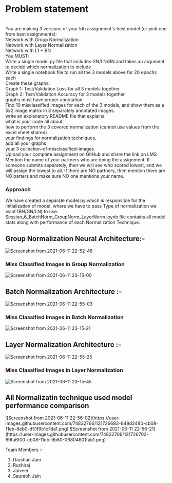 <h1>Problem statement</h1>
</br>You are making 3 versions of your 5th assignment's best model (or pick one from best assignments):
</br>        Network with Group Normalization
</br>        Network with Layer Normalization
</br>        Network with L1 + BN
</br>You MUST:
</br>        Write a single model.py file that includes GN/LN/BN and takes an argument to decide which normalization to include
</br>        Write a single notebook file to run all the 3 models above for 20 epochs each
</br>        Create these graphs:
</br>            Graph 1: Test/Validation Loss for all 3 models together
</br>            Graph 2: Test/Validation Accuracy for 3 models together
</br>            graphs must have proper annotation
</br>        Find 10 misclassified images for each of the 3 models, and show them as a 5x2 image matrix in 3 separately annotated images. 
</br>        write an explanatory README file that explains:
</br>            what is your code all about,
</br>            how to perform the 3 covered normalization (cannot use values from the excel sheet shared)
</br>            your findings for normalization techniques,
</br>            add all your graphs
</br>            your 3 collection-of-misclassified-images 
</br>        Upload your complete assignment on GitHub and share the link on LMS
</br>        Mention the name of your partners who are doing the assignment. If someone submits separately, then we will see who scored lowest, and we will assign the lowest to all. If there are NO partners, then mention there are NO parters and make sure NO one mentions your name. 

<h3> Approach</h3>
We have created a separate model.py which is responsible for the initialization of model. where we have to pass Type of normalization we want (BN/GN/LN) to use.</br>
Session_6_BatchNorm_GroupNorm_LayerNorm.ipynb file contains all model stats along with performance of each Normalization Technique.

<h2> Group Normalization Neural Architecture:- </h2>

![Screenshot from 2021-06-11 22-52-48](https://user-images.githubusercontent.com/74832766/121726158-ced1d600-cb07-11eb-9f8f-01bcd25704e8.png)

<h3> Miss Classified Images in Group Normalization</h3>

![Screenshot from 2021-06-11 23-15-00](https://user-images.githubusercontent.com/74832766/121728715-42291700-cb0b-11eb-9a93-35e8f117b382.png)

<h2> Batch Normalization  Architecture :- </h2>

![Screenshot from 2021-06-11 22-55-03](https://user-images.githubusercontent.com/74832766/121726556-54ee1c80-cb08-11eb-8c5a-f8508030284b.png)

<h3> Miss Classified Images in Batch Normalization</h3>

![Screenshot from 2021-06-11 23-15-21](https://user-images.githubusercontent.com/74832766/121728749-4d7c4280-cb0b-11eb-9957-59aa20e434a1.png)

<h2> Layer Normalization Architecture :-</h2>

![Screenshot from 2021-06-11 22-55-25](https://user-images.githubusercontent.com/74832766/121726602-6800ec80-cb08-11eb-8cba-c18af70e735e.png)

<h3> Miss Classified Images in Layer Normalization</h3>

![Screenshot from 2021-06-11 23-15-45](https://user-images.githubusercontent.com/74832766/121728776-540aba00-cb0b-11eb-83fa-d23112f5c0ad.png)


<h2>All Normalizatin technique used model performance comparison </h2>
![Screenshot from 2021-06-11 22-56-02](https://user-images.githubusercontent.com/74832766/121726683-849d2480-cb08-11eb-8eb0-d51f9b1c7da1.png)
![Screenshot from 2021-06-11 22-56-21](https://user-images.githubusercontent.com/74832766/121726702-89fa6f00-cb08-11eb-9b80-06804601fab1.png)


Team Members :- 
1) Darshan Jani
2) Rushiraj
3) Jaiveer
4) Saurabh Jain


